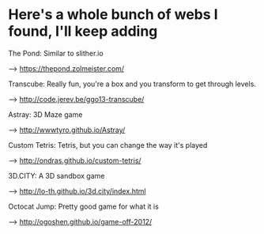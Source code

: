 # **Here's a whole bunch of webs I found, I'll keep adding**


The Pond: Similar to slither.io


--> https://thepond.zolmeister.com/


Transcube: Really fun, you're a box and you transform to get through levels.


--> http://code.jerev.be/ggo13-transcube/


Astray: 3D Maze game 


--> http://wwwtyro.github.io/Astray/


Custom Tetris: Tetris, but you can change the way it's played


--> http://ondras.github.io/custom-tetris/


3D.CITY: A 3D sandbox game


--> http://lo-th.github.io/3d.city/index.html


Octocat Jump: Pretty good game for what it is


--> http://ogoshen.github.io/game-off-2012/


